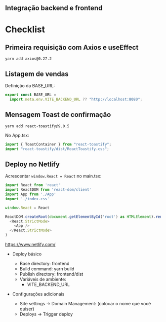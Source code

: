 ## Integração backend e frontend

# Checklist

## Primeira requisição com Axios e useEffect

```
yarn add axios@0.27.2
```

## Listagem de vendas

Definição da BASE_URL:

```javascript
export const BASE_URL =
  import.meta.env.VITE_BACKEND_URL ?? "http://localhost:8080";
```

## Mensagem Toast de confirmação

```
yarn add react-toastify@9.0.5
```

No App.tsx:

```javascript
import { ToastContainer } from "react-toastify";
import "react-toastify/dist/ReactToastify.css";
```

## Deploy no Netlify

Acrescentar `window.React = React` no main.tsx:

```js
import React from 'react'
import ReactDOM from 'react-dom/client'
import App from './App'
import './index.css'

window.React = React

ReactDOM.createRoot(document.getElementById('root') as HTMLElement).render(
  <React.StrictMode>
    <App />
  </React.StrictMode>
)
```

https://www.netlify.com/

- Deploy básico

  - Base directory: frontend
  - Build command: yarn build
  - Publish directory: frontend/dist
  - Variáveis de ambiente:
    - VITE_BACKEND_URL

- Configurações adicionais
  - Site settings -> Domain Management: (colocar o nome que você quiser)
  - Deploys -> Trigger deploy

